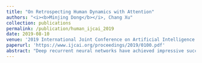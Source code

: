 ```yaml
---
title: "On Retrospecting Human Dynamics with Attention"
authors: "<i><b>Minjing Dong</b></i>, Chang Xu"
collection: publications
permalink: /publication/human_ijcai_2019
date: 2019-08-10
venue: '2019 International Joint Conference on Artificial Intelligence. IJCAI 2019.'
paperurl: 'https://www.ijcai.org/proceedings/2019/0100.pdf'
abstract: "Deep recurrent neural networks have achieved impressive success in forecasting human motion with a sequence to sequence architecture. However, forecasting in longer time horizons often leads to implausible human poses or converges to mean poses, because of error accumulation and difficulties in keeping track of longerterm information. To address these challenges, we propose to retrospect human dynamics with attention. A retrospection module is designed upon RNN to regularly retrospect past frames and correct mistakes in time. This significantly improves the memory of RNN and provides sufficient information for the decoder networks to generate longer term prediction. Moreover, we present a spatial attention module to explore and exploit cooperation among joints in performing a particular motion. Residual connections are also included to guarantee the performance of short term prediction. We evaluate the proposed algorithm on the largest and most challenging Human 3.6 M dataset in the field. Experimental results demonstrate the necessity of investigating motion prediction in a self audit manner and the effectiveness of the proposed algorithm in both short term and long term predictions."
---
```


